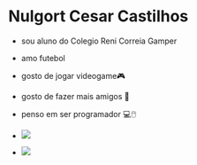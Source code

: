 # Nulgort  Cesar  Castilhos
- sou aluno do Colegio Reni Correia Gamper

 - amo futebol
 - gosto de jogar videogame🎮
 - gosto de fazer mais amigos 🤙
 - penso em ser programador 💻🖱️
 - ![](https://media.tenor.com/uJC_A-CJSkUAAAAM/hmm-dot-dot-dot.gif)
 - ![](https://media.tenor.com/GOj9ZF_-ZOcAAAAM/cat.gif)
